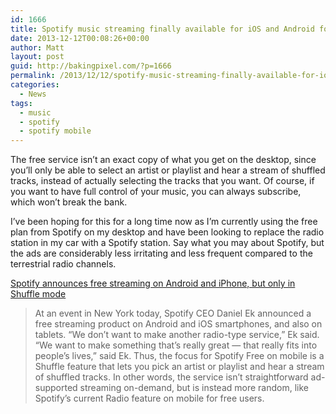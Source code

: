 ```yaml
---
id: 1666
title: Spotify music streaming finally available for iOS and Android for free
date: 2013-12-12T00:08:26+00:00
author: Matt
layout: post
guid: http://bakingpixel.com/?p=1666
permalink: /2013/12/12/spotify-music-streaming-finally-available-for-ios-and-android-for-free/
categories:
  - News
tags:
  - music
  - spotify
  - spotify mobile
---
```

The free service isn&#8217;t an exact copy of what you get on the desktop, since you&#8217;ll only be able to select an artist or playlist and hear a stream of shuffled tracks, instead of actually selecting the tracks that you want. Of course, if you want to have full control of your music, you can always subscribe, which won&#8217;t break the bank.

I&#8217;ve been hoping for this for a long time now as I&#8217;m currently using the free plan from Spotify on my desktop and have been looking to replace the radio station in my car with a Spotify station. Say what you may about Spotify, but the ads are considerably less irritating and less frequent compared to the terrestrial radio channels.

[Spotify announces free streaming on Android and iPhone, but only in Shuffle mode](http://www.theverge.com/2013/12/11/5199692/spotify-announces-free-streaming-on-android-and-iphone-but-only-in)

> At an event in New York today, Spotify CEO Daniel Ek announced a free streaming product on Android and iOS smartphones, and also on tablets. &#8220;We don&#8217;t want to make another radio-type service,&#8221; Ek said. &#8220;We want to make something that&#8217;s really great — that really fits into people&#8217;s lives,&#8221; said Ek. Thus, the focus for Spotify Free on mobile is a Shuffle feature that lets you pick an artist or playlist and hear a stream of shuffled tracks. In other words, the service isn&#8217;t straightforward ad-supported streaming on-demand, but is instead more random, like Spotify&#8217;s current Radio feature on mobile for free users.